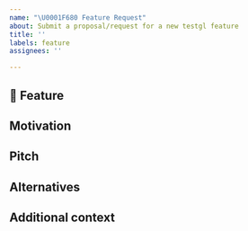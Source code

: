```yaml
---
name: "\U0001F680 Feature Request"
about: Submit a proposal/request for a new testgl feature
title: ''
labels: feature
assignees: ''

---
```


## 🚀 Feature
<!-- A clear and concise description of the feature proposal -->

## Motivation

<!-- Please outline the motivation for the proposal. Is your feature request related to a problem? e.g., I'm always frustrated when [...]. If this is related to another GitHub issue, please link here too -->

## Pitch

<!-- A clear and concise description of what you want to happen. -->

## Alternatives

<!-- A clear and concise description of any alternative solutions or features you've considered, if any. -->

## Additional context

<!-- Add any other context or screenshots about the feature request here. -->
